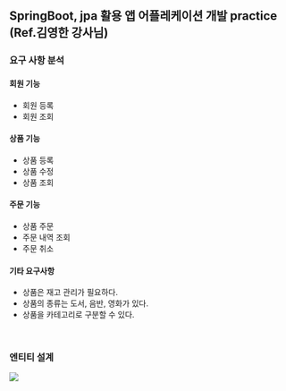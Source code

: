 ## SpringBoot, jpa 활용 앱 어플레케이션 개발 practice (Ref.김영한 강사님)

### 요구 사항 분석

#### 회원 기능
- 회원 등록
- 회원 조회

#### 상품 기능
- 상품 등록
- 상품 수정
- 상품 조회

#### 주문 기능
- 상품 주문
- 주문 내역 조회
- 주문 취소

#### 기타 요구사항
- 상품은 재고 관리가 필요하다.
- 상품의 종류는 도서, 음반, 영화가 있다.
- 상품을 카테고리로 구분할 수 있다.
<br>

### 엔티티 설계
<img src="https://user-images.githubusercontent.com/69130921/113600364-de9deb80-967a-11eb-9e7d-3c0fb6477fdf.png">

